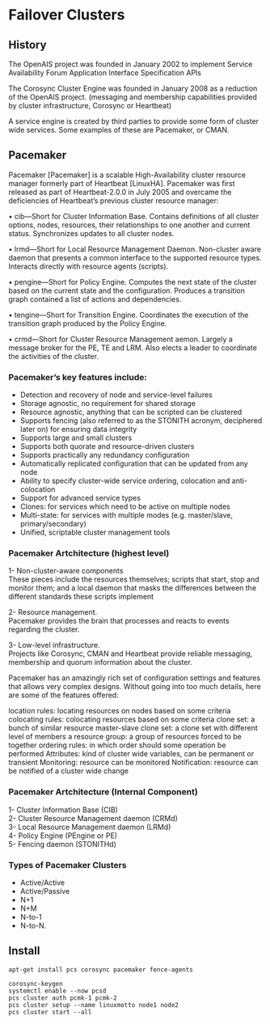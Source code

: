 # Failover Clusters

## History
The OpenAIS project was founded in January 2002 to implement Service Availability Forum Application Interface Specification APIs

The Corosync Cluster Engine was founded in January 2008 as a reduction of the OpenAIS project. (messaging and membership capabilities provided by cluster infrastructure, Corosync or Heartbeat)

A service engine is created by third parties to provide some form of cluster wide services. Some examples of these are Pacemaker, or CMAN.

## Pacemaker
Pacemaker [Pacemaker] is a scalable High-Availability cluster resource manager formerly part of Heartbeat [LinuxHA]. Pacemaker was first released as part of Heartbeat-2.0.0 in July 2005 and overcame the deficiencies of Heartbeat’s previous cluster resource manager:

• cib—Short for Cluster Information Base. Contains definitions of all cluster options, nodes, resources, their relationships to one another and current status. Synchronizes updates to all cluster nodes.  

• lrmd—Short for Local Resource Management Daemon. Non-cluster aware daemon that presents a common interface to the supported resource types. Interacts directly with resource agents (scripts).  

• pengine—Short for Policy Engine. Computes the next state of the cluster based on the current state and the configuration. Produces a transition graph contained a list of actions and dependencies.

• tengine—Short for Transition Engine. Coordinates the execution of the transition graph produced by the Policy Engine. 

• crmd—Short for Cluster Resource Management aemon. Largely a message broker for the PE, TE and LRM. Also elects a leader to coordinate the activities of the cluster.


### Pacemaker’s key features include:
  * Detection and recovery of node and service-level failures
  * Storage agnostic, no requirement for shared storage
  * Resource agnostic, anything that can be scripted can be clustered
  * Supports fencing (also referred to as the STONITH acronym, deciphered later on) for ensuring data integrity
  * Supports large and small clusters
  * Supports both quorate and resource-driven clusters
  * Supports practically any redundancy configuration
  * Automatically replicated configuration that can be updated from any node
  * Ability to specify cluster-wide service ordering, colocation and anti-colocation
  * Support for advanced service types
  * Clones: for services which need to be active on multiple nodes
  * Multi-state: for services with multiple modes (e.g. master/slave, primary/secondary)
  * Unified, scriptable cluster management tools



### Pacemaker Artchitecture (highest level)
1- Non-cluster-aware components  
These pieces include the resources themselves; scripts that start, stop and monitor them; and a local daemon that masks the differences between the different standards these scripts implement  


2- Resource management.  
Pacemaker provides the brain that processes and reacts to events regarding the cluster.  


3- Low-level infrastructure.  
Projects like Corosync, CMAN and Heartbeat provide reliable messaging, membership and quorum information about the cluster.


Pacemaker has an amazingly rich set of configuration settings and features that allows very complex designs. Without going into too much details, here are some of the features offered:  

location rules: locating resources on nodes based on some criteria colocating rules: colocating resources based on some criteria clone set: a bunch of similar resource master-slave clone set: a clone set with different level of members a resource group: a group of resources forced to be together ordering rules: in which order should some operation be performed Attributes: kind of cluster wide variables, can be permanent or transient Monitoring: resource can be monitored Notification: resource can be notified of a cluster wide change

### Pacemaker Artchitecture (Internal Component)
1- Cluster Information Base (CIB)  
2- Cluster Resource Management daemon (CRMd)  
3- Local Resource Management daemon (LRMd)  
4- Policy Engine (PEngine or PE)  
5- Fencing daemon (STONITHd)  

### Types of Pacemaker Clusters
  * Active/Active
  * Active/Passive
  * N+1
  * N+M 
  * N-to-1 
  * N-to-N.

## Install
```
apt-get install pcs corosync pacemaker fence-agents
```

```
corosync-keygen
systemctl enable --now pcsd
pcs cluster auth pcmk-1 pcmk-2
pcs cluster setup --name linuxmotto node1 node2
pcs cluster start --all
```
